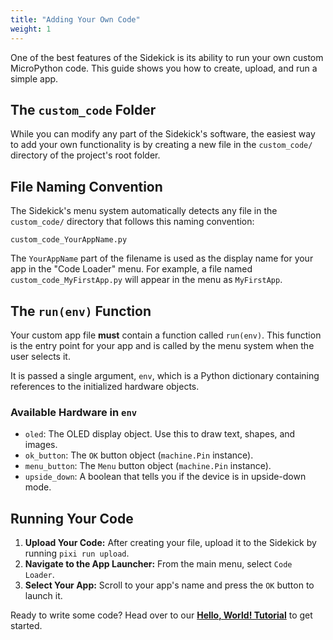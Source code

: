 ```yaml
---
title: "Adding Your Own Code"
weight: 1
---
```


One of the best features of the Sidekick is its ability to run your own custom MicroPython code. This guide shows you how to create, upload, and run a simple app.

## The `custom_code` Folder

While you can modify any part of the Sidekick's software, the easiest way to add your own functionality is by creating a new file in the `custom_code/` directory of the project's root folder.

## File Naming Convention

The Sidekick's menu system automatically detects any file in the `custom_code/` directory that follows this naming convention:

`custom_code_YourAppName.py`

The `YourAppName` part of the filename is used as the display name for your app in the "Code Loader" menu. For example, a file named `custom_code_MyFirstApp.py` will appear in the menu as `MyFirstApp`.

## The `run(env)` Function

Your custom app file **must** contain a function called `run(env)`. This function is the entry point for your app and is called by the menu system when the user selects it.

It is passed a single argument, `env`, which is a Python dictionary containing references to the initialized hardware objects.

### Available Hardware in `env`

-   `oled`: The OLED display object. Use this to draw text, shapes, and images.
-   `ok_button`: The `OK` button object (`machine.Pin` instance).
-   `menu_button`: The `Menu` button object (`machine.Pin` instance).
-   `upside_down`: A boolean that tells you if the device is in upside-down mode.

## Running Your Code

1.  **Upload Your Code:** After creating your file, upload it to the Sidekick by running `pixi run upload`.
2.  **Navigate to the App Launcher:** From the main menu, select `Code Loader`.
3.  **Select Your App:** Scroll to your app's name and press the `OK` button to launch it.

Ready to write some code? Head over to our **[Hello, World! Tutorial](../tutorials/hello-world/)** to get started.